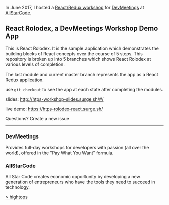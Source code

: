 In June 2017, I hosted a [React/Redux workshop](https://www.meetup.com/New-York-DevMeetings/events/240549881/?eventId=240549881) for [DevMeetings](http://devmeetings.org/en/) at [AllStarCode](http://www.allstarcode.org/). 

React Rolodex, a DevMeetings Workshop Demo App
---

This is React Rolodex. It is the sample application which demonstrates the building blocks of React concepts over the course of 5 steps. This repository is broken up into 5 branches which shows React Rolodex at various levels of completion.

The last module and current master branch represents the app as a React Redux application.

use `git checkout` to see the app at each state after completing the modules.

slides: http://htps-workshop-slides.surge.sh/#/

live demo: https://htps-rolodex-react.surge.sh/

Questions? Create a new issue

---

### DevMeetings
Provides full-day workshops for developers with passion (all over the world), offered in the "Pay What You Want" formula.

### AllStarCode
All Star Code creates economic opportunity by developing a new generation of entrepreneurs who have the tools they need to succeed in technology.

[> hightops](https://hightops.co)